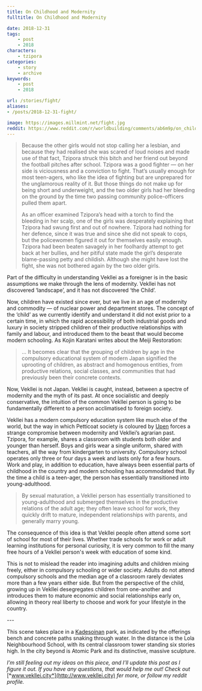 ```yaml
---
title: On Childhood and Modernity
fulltitle: On Childhood and Modernity

date: 2018-12-31
tags:
    - post
    - 2018
characters:
    - tzipora
categories:
    - story
    - archive
keywords:
    - post
    - 2018

url: /stories/fight/
aliases:
- /posts/2018-12-31-fight/

image: https://images.millmint.net/fight.jpg
reddit: https://www.reddit.com/r/worldbuilding/comments/ab6m9p/on_childhood_and_modernity/
---
```


>Because the other girls would not stop calling her a lesbian, and because they had realised she was scared of loud noises and made use of that fact, Tzipora struck this bitch and her friend out beyond the football pitches after school. Tzipora was a good fighter — on her side is viciousness and a conviction to fight. That’s usually enough for most teen-agers, who like the idea of fighting but are unprepared for the unglamorous reality of it. But those things do not make up for being short and underweight, and the two older girls had her bleeding on the ground by the time two passing community police-officers pulled them apart.
>
>As an officer examined Tzipora’s head with a torch to find the bleeding in her scalp, one of the girls was desperately explaining that Tzipora had swung first and out of nowhere. Tzipora had nothing for her defence, since it was true and since she did not speak to cops, but the policewomen figured it out for themselves easily enough. Tzipora had been beaten savagely in her foolhardy attempt to get back at her bullies, and her pitiful state made the girl’s desperate blame-passing petty and childish. Although she might have lost the fight, she was not bothered again by the two older girls.

Part of the difficulty in understanding Vekllei as a foreigner is in the basic assumptions we make through the lens of modernity. Vekllei has not discovered ‘landscape’, and it has not discovered ‘the Child’.

Now, children have existed since ever, but we live in an age of modernity and commodity — of nuclear power and department stores. The concept of the ‘child’ as we currently identify and understand it did not exist prior to a certain time, in which the rapid accessibility of both industrial goods and luxury in society stripped children of their productive relationships with family and labour, and introduced them to the beast that would become modern schooling. As Kojin Karatani writes about the Meiji Restoration:

>… It becomes clear that the grouping of children by age in the compulsory educational system of modern Japan signified the uprooting of children, as abstract and homogenous entities, from productive relations, social classes, and communities that had previously been their concrete contexts.

Now, Vekllei is not Japan. Vekllei is caught, instead, between a spectre of modernity and the myth of its past. At once socialistic and deeply conservative, the intuition of the common Vekllei person is going to be fundamentally different to a person acclimatised to foreign society.

Vekllei has a modern compulsory education system like much else of the world, but the way in which Petticoat society is coloured by [Upen](https://www.reddit.com/r/worldbuilding/comments/9snaar/the_stewards_of_the_earth/) forces a strange compromise between modernity and Vekllei’s agrarian past. Tzipora, for example, shares a classroom with students both older and younger than herself. Boys and girls wear a single uniform, shared with teachers, all the way from kindergarten to university. Compulsory school operates only three or four days a week and lasts only for a few hours. Work and play, in addition to education, have always been essential parts of childhood in the country and modern schooling has accommodated that. By the time a child is a teen-ager, the person has essentially transitioned into young-adulthood.

>By sexual maturation, a Vekllei person has essentially transitioned to young-adulthood and submerged themselves in the productive relations of the adult age; they often leave school for work, they quickly drift to mature, independent relationships with parents, and generally marry young.

The consequence of this idea is that Vekllei people often attend some sort of school for most of their lives. Whether trade schools for work or adult learning institutions for personal curiosity, it is very common to fill the many free hours of a Vekllei person's week with education of some kind.

This is not to mislead the reader into imagining adults and children mixing freely, either in compulsory schooling or wider society. Adults do not attend compulsory schools and the median age of a classroom rarely deviates more than a few years either side. But from the perspective of the child, growing up in Vekllei desegregates children from one-another and introduces them to mature economic and social relationships early on, allowing in theory real liberty to choose and work for your lifestyle in the country.

\---

This scene takes place in a [Kadesoinan](https://vekllei.city/parks/) park, as indicated by the offerings bench and concrete paths snaking through water. In the distance is the Lola Neighbourhood School, with its central classroom tower standing six stories high. In the city beyond is Atomic Park and its distinctive, massive sculpture.

*I’m still feeling out my ideas on this piece, and I’ll update this post as I figure it out. If you have any questions, that would help me out! Check out* [*www.vekllei.city*](http://www.vekllei.city) *fer more, or follow my reddit profile.*
